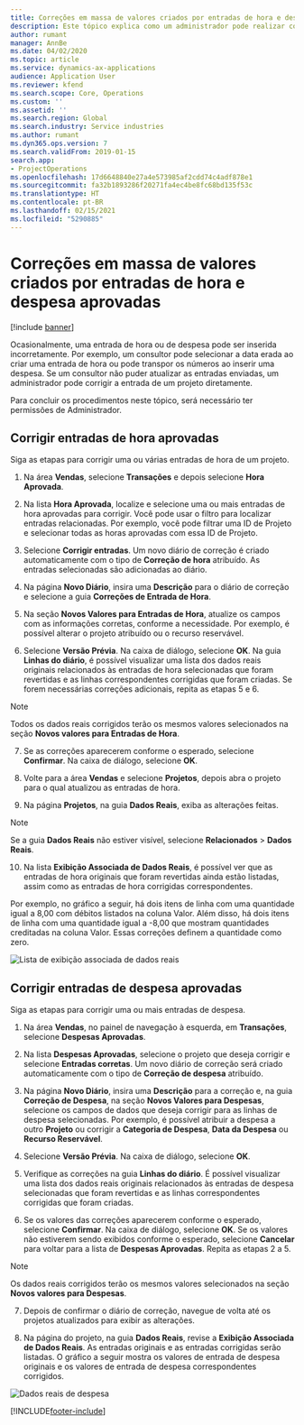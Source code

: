 ```yaml
---
title: Correções em massa de valores criados por entradas de hora e despesa aprovadas
description: Este tópico explica como um administrador pode realizar correções separadamente ou em massa a entradas de hora e despesa aprovadas anteriormente se o faturamento não tiver sido concluído.
author: rumant
manager: AnnBe
ms.date: 04/02/2020
ms.topic: article
ms.service: dynamics-ax-applications
audience: Application User
ms.reviewer: kfend
ms.search.scope: Core, Operations
ms.custom: ''
ms.assetid: ''
ms.search.region: Global
ms.search.industry: Service industries
ms.author: rumant
ms.dyn365.ops.version: 7
ms.search.validFrom: 2019-01-15
search.app:
- ProjectOperations
ms.openlocfilehash: 17d6648840e27a4e573985af2cdd74c4adf878e1
ms.sourcegitcommit: fa32b1893286f20271fa4ec4be8fc68bd135f53c
ms.translationtype: HT
ms.contentlocale: pt-BR
ms.lasthandoff: 02/15/2021
ms.locfileid: "5290885"
---
```

# <a name="bulk-corrections-of-actuals-created-by-approved-time-and-expense-entries"></a>Correções em massa de valores criados por entradas de hora e despesa aprovadas

[!include [banner](../includes/psa-now-project-operations.md)]

Ocasionalmente, uma entrada de hora ou de despesa pode ser inserida incorretamente. Por exemplo, um consultor pode selecionar a data erada ao criar uma entrada de hora ou pode transpor os números ao inserir uma despesa. Se um consultor não puder atualizar as entradas enviadas, um administrador pode corrigir a entrada de um projeto diretamente.

Para concluir os procedimentos neste tópico, será necessário ter permissões de Administrador.

## <a name="correct-approved-time-entries"></a>Corrigir entradas de hora aprovadas     

Siga as etapas para corrigir uma ou várias entradas de hora de um projeto.

1. Na área **Vendas**, selecione **Transações** e depois selecione **Hora Aprovada**. 

2. Na lista **Hora Aprovada**, localize e selecione uma ou mais entradas de hora aprovadas para corrigir. Você pode usar o filtro para localizar entradas relacionadas. Por exemplo, você pode filtrar uma ID de Projeto e selecionar todas as horas aprovadas com essa ID de Projeto.

3. Selecione **Corrigir entradas**. Um novo diário de correção é criado automaticamente com o tipo de **Correção de hora** atribuído. As entradas selecionadas são adicionadas ao diário. 

4. Na página **Novo Diário**, insira uma **Descrição** para o diário de correção e selecione a guia **Correções de Entrada de Hora**.  
5. Na seção **Novos Valores para Entradas de Hora**, atualize os campos com as informações corretas, conforme a necessidade. Por exemplo, é possível alterar o projeto atribuído ou o recurso reservável.

6. Selecione **Versão Prévia**. Na caixa de diálogo, selecione **OK**. Na guia **Linhas do diário**, é possível visualizar uma lista dos dados reais originais relacionados às entradas de hora selecionadas que foram revertidas e as linhas correspondentes corrigidas que foram criadas. Se forem necessárias correções adicionais, repita as etapas 5 e 6. 

> [!NOTE]
> Todos os dados reais corrigidos terão os mesmos valores selecionados na seção **Novos valores para Entradas de Hora**.

7. Se as correções aparecerem conforme o esperado, selecione **Confirmar**. Na caixa de diálogo, selecione **OK**.

8. Volte para a área **Vendas** e selecione **Projetos**, depois abra o projeto para o qual atualizou as entradas de hora. 

9. Na página **Projetos**, na guia **Dados Reais**, exiba as alterações feitas. 

> [!NOTE]
> Se a guia **Dados Reais** não estiver visível, selecione **Relacionados** > **Dados Reais**.  

10. Na lista **Exibição Associada de Dados Reais**, é possível ver que as entradas de hora originais que foram revertidas ainda estão listadas, assim como as entradas de hora corrigidas correspondentes. 

Por exemplo, no gráfico a seguir, há dois itens de linha com uma quantidade igual a 8,00 com débitos listados na coluna Valor. Além disso, há dois itens de linha com uma quantidade igual a -8,00 que mostram quantidades creditadas na coluna Valor. Essas correções definem a quantidade como zero.

![Lista de exibição associada de dados reais](https://github.com/MicrosoftDocs/dynamics-365-customer-engagement-pr/blob/bulk-corrections-actuals-created-by-approved-time-expense-entries.md/time-actuals.png)
 
## <a name="correct-approved-expense-entries"></a>Corrigir entradas de despesa aprovadas

Siga as etapas para corrigir uma ou mais entradas de despesa. 

1. Na área **Vendas**, no painel de navegação à esquerda, em **Transações**, selecione **Despesas Aprovadas**.

2. Na lista **Despesas Aprovadas**, selecione o projeto que deseja corrigir e selecione **Entradas corretas**. Um novo diário de correção será criado automaticamente com o tipo de **Correção de despesa** atribuído. 

3. Na página **Novo Diário**, insira uma **Descrição** para a correção e, na guia **Correção de Despesa**, na seção **Novos Valores para Despesas**, selecione os campos de dados que deseja corrigir para as linhas de despesa selecionadas. Por exemplo, é possível atribuir a despesa a outro **Projeto** ou corrigir a **Categoria de Despesa**, **Data da Despesa** ou **Recurso Reservável**.

4. Selecione **Versão Prévia**. Na caixa de diálogo, selecione **OK**. 

5. Verifique as correções na guia **Linhas do diário**. É possível visualizar uma lista dos dados reais originais relacionados às entradas de despesa selecionadas que foram revertidas e as linhas correspondentes corrigidas que foram criadas.

6. Se os valores das correções aparecerem conforme o esperado, selecione **Confirmar**. Na caixa de diálogo, selecione **OK**. Se os valores não estiverem sendo exibidos conforme o esperado, selecione **Cancelar** para voltar para a lista de **Despesas Aprovadas**. Repita as etapas 2 a 5. 

> [!NOTE]
> Os dados reais corrigidos terão os mesmos valores selecionados na seção **Novos valores para Despesas**.

7. Depois de confirmar o diário de correção, navegue de volta até os projetos atualizados para exibir as alterações.  

8. Na página do projeto, na guia **Dados Reais**, revise a **Exibição Associada de Dados Reais**. As entradas originais e as entradas corrigidas serão listadas. O gráfico a seguir mostra os valores de entrada de despesa originais e os valores de entrada de despesa correspondentes corrigidos. 

![Dados reais de despesa](https://user-images.githubusercontent.com/60806505/77122219-4cd52900-69fa-11ea-8349-ccd2ffebf640.png)


[!INCLUDE[footer-include](../includes/footer-banner.md)]